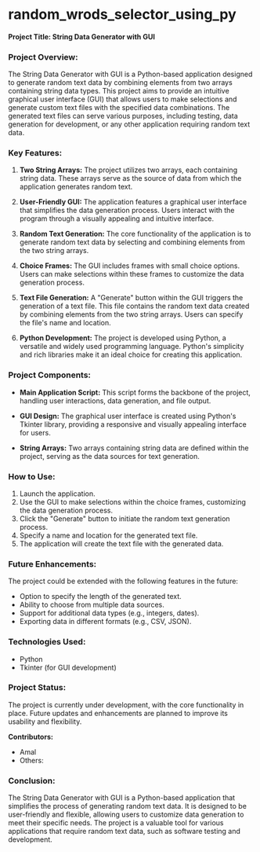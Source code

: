 # random_wrods_selector_using_py

#### Project Title: String Data Generator with GUI

### Project Overview:

The String Data Generator with GUI is a Python-based application designed to generate random text data by combining elements from two arrays containing string data types. This project aims to provide an intuitive graphical user interface (GUI) that allows users to make selections and generate custom text files with the specified data combinations. The generated text files can serve various purposes, including testing, data generation for development, or any other application requiring random text data.

### Key Features:

1. **Two String Arrays:** The project utilizes two arrays, each containing string data. These arrays serve as the source of data from which the application generates random text.

2. **User-Friendly GUI:** The application features a graphical user interface that simplifies the data generation process. Users interact with the program through a visually appealing and intuitive interface.

3. **Random Text Generation:** The core functionality of the application is to generate random text data by selecting and combining elements from the two string arrays.

4. **Choice Frames:** The GUI includes frames with small choice options. Users can make selections within these frames to customize the data generation process.

5. **Text File Generation:** A "Generate" button within the GUI triggers the generation of a text file. This file contains the random text data created by combining elements from the two string arrays. Users can specify the file's name and location.

6. **Python Development:** The project is developed using Python, a versatile and widely used programming language. Python's simplicity and rich libraries make it an ideal choice for creating this application.

### Project Components:

- **Main Application Script:** This script forms the backbone of the project, handling user interactions, data generation, and file output.

- **GUI Design:** The graphical user interface is created using Python's Tkinter library, providing a responsive and visually appealing interface for users.

- **String Arrays:** Two arrays containing string data are defined within the project, serving as the data sources for text generation.

### How to Use:

1. Launch the application.
2. Use the GUI to make selections within the choice frames, customizing the data generation process.
3. Click the "Generate" button to initiate the random text generation process.
4. Specify a name and location for the generated text file.
5. The application will create the text file with the generated data.

### Future Enhancements:

The project could be extended with the following features in the future:

- Option to specify the length of the generated text.
- Ability to choose from multiple data sources.
- Support for additional data types (e.g., integers, dates).
- Exporting data in different formats (e.g., CSV, JSON).

### Technologies Used:

- Python
- Tkinter (for GUI development)

### Project Status:

The project is currently under development, with the core functionality in place. Future updates and enhancements are planned to improve its usability and flexibility.

**Contributors:**

- Amal
- Others: 

### Conclusion:

The String Data Generator with GUI is a Python-based application that simplifies the process of generating random text data. It is designed to be user-friendly and flexible, allowing users to customize data generation to meet their specific needs. The project is a valuable tool for various applications that require random text data, such as software testing and development.
